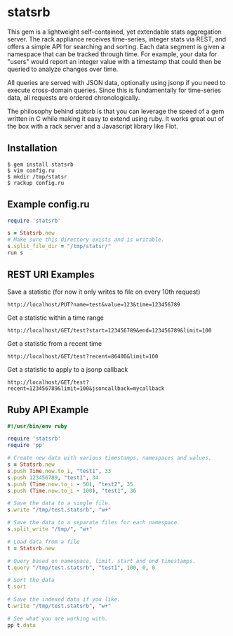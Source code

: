 statsrb
=======
This gem is a lightweight self-contained, yet extendable stats aggregation server. The rack appliance receives time-series, integer stats via REST, and offers a simple API for searching and sorting. Each data segment is given a namespace that can be tracked through time. For example, your data for "users" would report an integer value with a timestamp that could then be queried to analyze changes over time.

All queries are served with JSON data, optionally using jsonp if you need to execute cross-domain queries. Since this is fundamentally for time-series data, all requests are ordered chronologically.

The philosophy behind statsrb is that you can leverage the speed of a gem written in C while making it easy to extend using ruby. It works great out of the box with a rack server and a Javascript library like Flot.

Installation
------------
```
$ gem install statsrb
$ vim config.ru
$ mkdir /tmp/statsr
$ rackup config.ru
```

Example config.ru
-----------------
```ruby
require 'statsrb'

s = Statsrb.new
# Make sure this directory exists and is writable.
s.split_file_dir = "/tmp/statsr/"
run s
```

REST URI Examples
-----------------
Save a statistic (for now it only writes to file on every 10th request)
```
http://localhost/PUT?name=test&value=123&time=123456789
```
Get a statistic within a time range
```
http://localhost/GET/test?start=123456789&end=123456789&limit=100
```
Get a statistic from a recent time
```
http://localhost/GET/test?recent=86400&limit=100
```
Get a statistic to apply to a jsonp callback
```
http://localhost/GET/test?recent=123456789&limit=100&jsoncallback=mycallback
```

Ruby API Example
----------------
```ruby
#!/usr/bin/env ruby

require 'statsrb'
require 'pp'

# Create new data with various timestamps, namespaces and values.
s = Statsrb.new
s.push Time.now.to_i, "test1", 33
s.push 123456789, "test1", 34
s.push (Time.now.to_i - 50), "test2", 35
s.push (Time.now.to_i - 100), "test1", 36

# Save the data to a single file.
s.write "/tmp/test.statsrb", "w+"

# Save the data to a separate files for each namespace.
s.split_write "/tmp/", "w+"

# Load data from a file
t = Statsrb.new

# Query based on namespace, limit, start and end timestamps.
t.query "/tmp/test.statsrb", "test1", 100, 0, 0

# Sort the data
t.sort

# Save the indexed data if you like.
t.write "/tmp/test.statsrb", "w+"

# See what you are working with.
pp t.data
```
